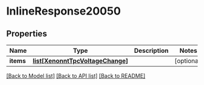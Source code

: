 # InlineResponse20050

## Properties
Name | Type | Description | Notes
------------ | ------------- | ------------- | -------------
**items** | [**list[XenonntTpcVoltageChange]**](XenonntTpcVoltageChange.md) |  | [optional] 

[[Back to Model list]](../README.md#documentation-for-models) [[Back to API list]](../README.md#documentation-for-api-endpoints) [[Back to README]](../README.md)



